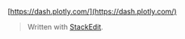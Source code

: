 

[https://dash.plotly.com/](https://dash.plotly.com/)

> Written with [StackEdit](https://stackedit.io/).
<!--stackedit_data:
eyJoaXN0b3J5IjpbLTE3NzkyOTgxNTldfQ==
-->